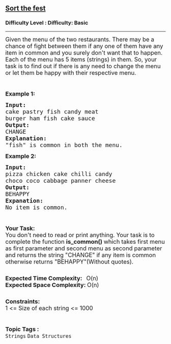 <h2><a href="https://www.geeksforgeeks.org/problems/sort-the-fest0016/1">Sort the fest</a></h2><h3>Difficulty Level : Difficulty: Basic</h3><hr><div class="problems_problem_content__Xm_eO"><p><span style="font-size:18px">Given the menu of the two restaurants. There may be a chance of fight between them if any one of them have any item in common and you surely don't want that to happen. Each of the menu has 5 items (strings) in them.&nbsp;So, your task is to find out if there is&nbsp;any need to change the menu or let them be happy with their respective menu.</span></p>

<p>&nbsp;</p>

<p><span style="font-size:18px"><strong>Example 1:</strong></span></p>

<pre><strong><span style="font-size:18px">Input:
</span></strong><span style="font-size:18px">cake pastry fish candy meat
burger ham fish cake sauce</span>
<span style="font-size:18px"><strong>Output:</strong></span>
<span style="font-size:18px">CHANGE
</span><span style="font-size:18px"><strong>Explanation:
</strong></span><span style="font-size:18px">"fish" is common in both the menu.</span>
</pre>

<p><span style="font-size:18px"><strong>Example 2:</strong></span></p>

<pre><span style="font-size:18px"><strong>Input:
</strong>pizza chicken cake chilli candy
choco coco cabbage panner cheese</span>
<span style="font-size:18px"><strong>Output:</strong></span>
<span style="font-size:18px">BEHAPPY
<strong>Expanation:
</strong></span><span style="font-size:18px">No item is common.</span>
</pre>

<p>&nbsp;</p>

<p><span style="font-size:18px"><strong>Your Task:</strong></span><br>
<span style="font-size:18px">You don't need to read or print anything. Your task is to complete the function&nbsp;<strong>is_common()&nbsp;</strong>which takes first menu as first parameter and second menu as second parameter and returns the string "CHANGE" if any item is common otherwise&nbsp;returns "BEHAPPY"(Without quotes).</span><br>
&nbsp;</p>

<p><span style="font-size:18px"><strong>Expected Time Complexity:&nbsp; &nbsp;</strong>O(n)<br>
<strong>Expected Space Complexity:&nbsp;</strong>O(n)</span><br>
&nbsp;</p>

<p><span style="font-size:18px"><strong>Constraints:</strong></span><br>
<span style="font-size:18px">1 &lt;= Size of each string &lt;= 1000</span></p>
</div><br><p><span style=font-size:18px><strong>Topic Tags : </strong><br><code>Strings</code>&nbsp;<code>Data Structures</code>&nbsp;